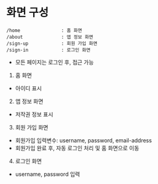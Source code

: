# 화면 구성

```
/home               : 홈 화면
/about              : 앱 정보 화면
/sign-up            : 회원 가입 화면
/sign-in            : 로그인 화면
```

- 모든 페이지는 로그인 후, 접근 가능

1. 홈 화면

- 아이디 표시

2. 앱 정보 화면

- 저작권 정보 표시

3. 회원 가입 화면

- 회원가입 입력변수: username, password, email-address
- 회원가입 완료 후, 자동 로그인 처리 및 홈 화면으로 이동

4. 로그인 화면

- username, password 입력

